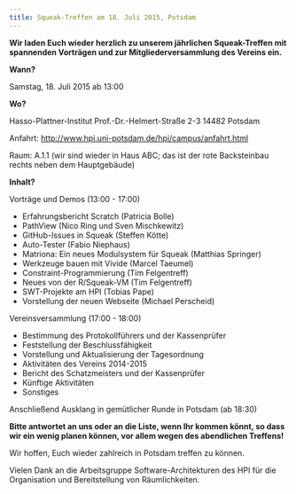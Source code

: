 ```yaml
---
title: Squeak-Treffen am 18. Juli 2015, Potsdam
---
```

**Wir laden Euch wieder herzlich zu unserem jährlichen Squeak-Treffen mit
spannenden Vorträgen und zur Mitgliederversammlung des Vereins ein.**

**Wann?**

Samstag, 18. Juli 2015 ab 13:00

**Wo?**

Hasso-Plattner-Institut
Prof.-Dr.-Helmert-Straße 2-3
14482 Potsdam

Anfahrt: <http://www.hpi.uni-potsdam.de/hpi/campus/anfahrt.html>

Raum: A.1.1 (wir sind wieder in Haus ABC; das ist der rote Backsteinbau rechts neben dem Hauptgebäude)

**Inhalt?**  

Vorträge und Demos (13:00 - 17:00)

- Erfahrungsbericht Scratch (Patricia Bolle)
- PathView (Nico Ring und Sven Mischkewitz)
- GitHub-Issues in Squeak (Steffen Kötte)
- Auto-Tester (Fabio Niephaus)
- Matriona: Ein neues Modulsystem für Squeak (Matthias Springer)
- Werkzeuge bauen mit Vivide (Marcel Taeumel)
- Constraint-Programmierung (Tim Felgentreff)
- Neues von der R/Squeak-VM (Tim Felgentreff)
- SWT-Projekte am HPI (Tobias Pape)
- Vorstellung der neuen Webseite (Michael Perscheid)

Vereinsversammlung (17:00 - 18:00)

- Bestimmung des Protokollführers und der Kassenprüfer
- Feststellung der Beschlussfähigkeit
- Vorstellung und Aktualisierung der Tagesordnung
- Aktivitäten des Vereins 2014-2015
- Bericht des Schatzmeisters und der Kassenprüfer
- Künftige Aktivitäten
- Sonstiges

Anschließend Ausklang in gemütlicher Runde in Potsdam (ab 18:30)

**Bitte antwortet an uns oder an die Liste, wenn Ihr kommen könnt, so dass wir
ein wenig planen können, vor allem wegen des abendlichen Treffens!**

Wir hoffen, Euch wieder zahlreich in Potsdam treffen zu können.

Vielen Dank an die Arbeitsgruppe Software-Architekturen des HPI 
für die Organisation und Bereitstellung von Räumlichkeiten.
